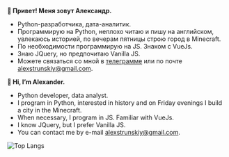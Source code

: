 **👋 Привет! Меня зовут Александр.**
- Python-разработчика, дата-аналитик.
- Программирую на Python, неплохо читаю и пишу на английском, увлекаюсь историей, по вечерам пятницы строю город в Minecraft.
- По необходимости программирую на JS. Знаком с VueJs.
- Знаю JQuery, но предпочитаю Vanilla JS.
- Можете связаться со мной в [телеграмме](https://t.me/alexstrunskiy) или по почте <alexstrunskiy@gmail.com>.

**👋 Hi, I’m Alexander.**
- Python developer, data analyst.
- I program in Python, interested in history and on Friday evenings I build a city in the Minecraft.
- When necessary, I program in JS. Familiar with VueJs.
- I know JQuery, but I prefer Vanilla JS.
- You can contact me by e-mail <alexstrunskiy@gmail.com>.

![Top Langs](https://github-readme-stats.vercel.app/api/top-langs/?username=alexstr94&layout=compact&hide=css,html)
<!---
AlexStr94/AlexStr94 is a ✨ special ✨ repository because its `README.md` (this file) appears on your GitHub profile.
You can click the Preview link to take a look at your changes.
--->
